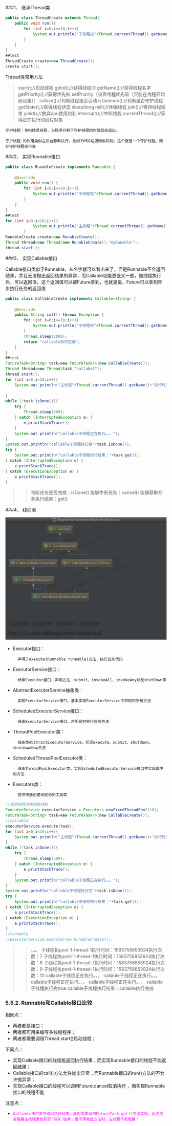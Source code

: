 ###1、 继承Thread类
```java
public class ThreadCreate extends Thread{
    public void run(){
        for (int i=0;i<=10;i++){
            System.out.println("子线程执"+Thread.currentThread().getName()+"执行时间："+new Date().getTime()+"执行次数："+i);
        }
    }
}
##test
ThreadCreate create=new ThreadCreate();
create.start();
```
Thread类常用方法
>start();//启动线程
getId();//获得线程ID
getName();//获得线程名字
getPriority();//获得优先权
setPriority（设置线程优先级（只能在线程开始前设置））
isAlive();//判断线程是否活动
isDaemon();//判断是否守护线程
getState();//获得线程状态
sleep(long mill);//休眠线程
join();//等待线程结束
yield();//放弃cpu使用权利
interrupt();//中断线程
currentThread();//获得正在执行的线程对象

    守护线程：也叫精灵线程，当程序只剩下守护线程的时候就会退出。

    守护线程 的作用类似在后台静默执行，比如JVM的垃圾回收机制，这个就是一个守护线程。而非守护线程则不会

###2、 实现Runnable接口
```java
public class RunableCreate implements Runnable {

    @Override
    public void run() {
        for (int i=0;i<=10;i++){
            System.out.println("子线程执"+Thread.currentThread().getName()+"执行时间："+new Date().getTime()+"执行次数："+i);
        }
    }
}
##test
for (int i=0;i<10;i++){
            System.out.println("主线程"+Thread.currentThread().getName()+"执行时间:"+new Date().getTime()+"执行次数："+i);
        }
RunableCreate create=new RunableCreate();
Thread thread=new Thread(new RunableCreate(),"myRunable");
thread.start();
```
###3、 实现Callable接口

Callable接口类似于Runnable，从名字就可以看出来了，但是Runnable不会返回结果，并且无法抛出返回结果的异常，而Callable功能更强大一些，被线程执行后，可以返回值，这个返回值可以被Future拿到，也就是说，Future可以拿到异步执行任务的返回值
```java
public class CallableCreate implements Callable<String> {

    @Override
    public String call() throws Exception {
        for (int i=0;i<=10;i++){
            System.out.println("子线程执"+Thread.currentThread().getName()+"执行时间："+new Date().getTime()+"执行次数："+i);
        }
        Thread.sleep(2000);
        return "callable执行完成";
    }
}
##test
FutureTask<String> task=new FutureTask<>(new CallableCreate());
Thread thread=new Thread(task,"callabel");
thread.start();
for (int i=0;i<10;i++){
    System.out.println("主线程"+Thread.currentThread().getName()+"执行时间:"+new Date().getTime()+"执行次数："+i);

}
while (!task.isDone()){
    try {
        Thread.sleep(500);
    } catch (InterruptedException e) {
        e.printStackTrace();
    }
    System.out.println("callable子线程正在执行。。。");
}
System.out.println("callable子线程执行完"+task.isDone());
try {
    System.out.println("callable子线程执行结果："+task.get());
} catch (InterruptedException e) {
    e.printStackTrace();
} catch (ExecutionException e) {
    e.printStackTrace();
}
```
>>判断任务是否完成：isDone()
能够中断任务：cancel()
能够获取任务执行结果：get()


###4、 线程池

![丢失](/Java高级/资料/线程池api结构.png "哨兵简介")  

* Executor接口：

        声明了execute(Runnable runnable)方法，执行任务代码

* ExecutorService接口：

        继承Executor接口，声明方法：submit、invokeAll、invokeAny以及shutDown等

* AbstractExecutorService抽象类：

        实现ExecutorService接口，基本实现ExecutorService中声明的所有方法

* ScheduledExecutorService接口：

        继承ExecutorService接口，声明定时执行任务方法

* ThreadPoolExecutor类：

        继承类AbstractExecutorService，实现execute、submit、shutdown、shutdownNow方法
* ScheduledThreadPoolExecutor类：

        继承ThreadPoolExecutor类，实现ScheduledExecutorService接口并实现其中的方法

* Executors类：

        提供快速创建线程池的工具类

```java
//使用线程池来获取线程
ExecutorService executorService = Executors.newFixedThreadPool(10);
FutureTask<String> task=new FutureTask<>(new CallableCreate());
//callable
executorService.execute(task);
for (int i=0;i<10;i++){
    System.out.println("主线程"+Thread.currentThread().getName()+"执行时间:"+new Date().getTime()+"执行次数："+i);
}
while (!task.isDone()){
    try {
        Thread.sleep(500);
    } catch (InterruptedException e) {
        e.printStackTrace();
    }
    System.out.println("callable子线程正在执行。。。");
}
System.out.println("callable子线程执行完"+task.isDone());
try {
    System.out.println("callable子线程执行结果："+task.get());
} catch (InterruptedException e) {
    e.printStackTrace();
} catch (ExecutionException e) {
    e.printStackTrace();
}
//runnable
//executorService.execute(new RunableCreate());
```
>>。。。
子线程执pool-1-thread-1执行时间：1583758853924执行次数：7
子线程执pool-1-thread-1执行时间：1583758853924执行次数：8
子线程执pool-1-thread-1执行时间：1583758853924执行次数：9
子线程执pool-1-thread-1执行时间：1583758853924执行次数：10
callable子线程正在执行。。。
callable子线程正在执行。。。
callable子线程正在执行。。。
callable子线程正在执行。。。
callable子线程执行完true
callable子线程执行结果：callable执行完成


### 5.5.2.	Runnable和Callable接口比较

相同点：

* 两者都是接口；
* 两者都可用来编写多线程程序；
* 两者都需要调用Thread.start()启动线程；

不同点：

* 实现Callable接口的线程能返回执行结果；而实现Runnable接口的线程不能返回结果；
* Callable接口的call()方法允许抛出异常；而Runnable接口的run()方法的不允许抛异常；
* 实现Callable接口的线程可以调用Future.cancel取消执行 ，而实现Runnable接口的线程不能

注意点：

* <code><font color=FF00FF>Callable接口支持返回执行结果，此时需要调用FutureTask.get()方法实现，此方法会阻塞主线程直到获取‘将来’结果；当不调用此方法时，主线程不会阻塞！</font></code>
